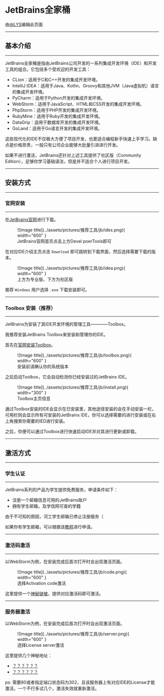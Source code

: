# JetBrains全家桶

由[@LYS](https://lys2021.com/)编辑此页面

****

## 基本介绍

****

JetBrains全家桶是指由JetBrains公司开发的一系列集成开发环境（IDE）和开发工具的组合。它包括多个受欢迎的开发工具：

* CLion：适用于C和C++开发的集成开发环境。
* IntelliJ IDEA：适用于Java、Kotlin、Groovy和其他JVM（Java虚拟机）语言的集成开发环境。 
* PyCharm：适用于Python开发的集成开发环境。 
* WebStorm：适用于JavaScript、HTML和CSS开发的集成开发环境。 
* PhpStorm：适用于PHP开发的集成开发环境。 
* RubyMine：适用于Ruby开发的集成开发环境。  
* DataGrip：适用于数据库开发的集成开发环境。 
* GoLand：适用于Go语言开发的集成开发环境。

这些现代化的IDE不仅极大方便了项目开发，也更适合编程新手快速上手学习。缺点是价格昂贵，一般只有公司企业能够大批量引进进行开发。

如果不进行激活，JetBrains还针对上述工具提供了社区版（Community Edition），足够你学习基础语法，但是并不适合个人进行项目开发。

****

## 安装方式

****

### 官网安装

****

在[JetBrains官网](https://www.jetbrains.com/)进行下载。

<figure markdown>
  ![Image title](../assets/pictures/推荐工具/jb/ides.png){ width="600" }
  <figcaption>JetBrains官网首页点击上方Devel poerTools即可</figcaption>
</figure>

在对应IDE介绍主页点击 `Download` 即可跳转到下载界面，然后选择需要下载的版本。

<figure markdown>
  ![Image title](../assets/pictures/推荐工具/jb/idea.png){ width="600" }
  <figcaption>上方为专业版，下方为社区版</figcaption>
</figure>

推荐 `Windows` 用户选择 `.exe` 下载安装即可。

****

### Toolbox 安装（推荐）

****

JetBrains为安装了其IDE开发环境的管理工具————Toolbox。

我推荐安装JetBrains Toolbox来安装和管理你的IDE。

首先在[官网安装Toolbox](https://www.jetbrains.com/toolbox-app/)。

<figure markdown>
  ![Image title](../assets/pictures/推荐工具/jb/toolbox.png){ width="600" }
  <figcaption>安装前请确认你的系统版本</figcaption>
</figure>

之后启动Toolbox，它会自动检测你已经安装过的JetBrains IDE。

<figure markdown>
  ![Image title](../assets/pictures/推荐工具/jb/install.png){ width="300" }
  <figcaption>Toolbox主页信息</figcaption>
</figure>

通过Toolbox安装的IDE会显示在已安装里，其他途径安装的会在手动安装一栏，可用栏则会显示所有可安装的JetBrains IDE，你可以选择需要的进行安装或在右上角搜索你需要的IED进行安装。

之后，你便可以通过Toolbox进行快速启动IDE并对其进行更新或卸载。

****

## 激活方式

****

### 学生认证

****

JetBrains系列的产品为学生提供免费服务，申请条件如下：

* 注册一个邮箱信息可用的JetBrains账户
* 拥有学生邮箱，及学信网可查的学籍

由于不可知的原因，河工学生邮箱已停止注册服务（

如果你有学生邮箱，可以根据该[教程](https://zhuanlan.zhihu.com/p/136497468)进行申请。

****

### 激活码激活

****

以WebStorm为例，在安装完成后首次打开时会出现激活页面。

<figure markdown>
  ![Image title](../assets/pictures/推荐工具/jb/code.png){ width="600" }
  <figcaption>选择Activation code激活</figcaption>
</figure>

这里提供一个[神秘链接](https://pan.baidu.com/s/1m9Fn2Um6kvHKEc-TcSS_gw?pwd=haue)，提供对应激活码即可激活。

**** 

### 服务器激活

以WebStorm为例，在安装完成后首次打开时会出现激活页面。

<figure markdown>
  ![Image title](../assets/pictures/推荐工具/jb/server.png){ width="600" }
  <figcaption>选择License server激活</figcaption>
</figure>

这里提供几个神秘地址：

* [？？？？？？](https://rushb.pro/article/JetBrains-license-server.html)
* [？？？？？？](https://search.censys.io/search?resource=hosts&sort=RELEVANCE&per_page=25&virtual_hosts=EXCLUDE&q=services.http.response.headers.location%3A+account.jetbrains.com%2Ffls-auth)

ps: 需要80或者指定端口状态码为302，且该服务器上有对应IDE的License才能激活，一个不行多试几个，激活失效就重新激活。
